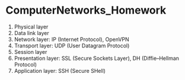 # ComputerNetworks_Homework
1. Physical layer
2. Data link layer
3. Network layer: IP (Internet Protocol), OpenVPN
4. Transport layer: UDP (User Datagram Protocol)
5. Session layer
6. Presentation layer: SSL (Secure Sockets Layer), DH (Diffie–Hellman Protocol)
7. Application layer: SSH (Secure SHell)
